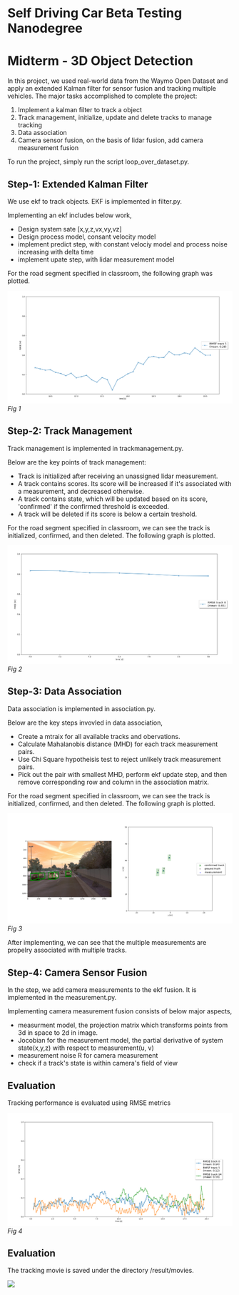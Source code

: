 # Self Driving Car Beta Testing Nanodegree
# Midterm - 3D Object Detection


In this project, we used real-world data from the Waymo Open Dataset and apply an extended Kalman filter for sensor fusion and tracking multiple vehicles.
The major tasks accomplished to complete the project:

1. Implement a kalman filter to track a object
2. Track management, initialize, update and delete tracks to manage tracking
3. Data association
4. Camera sensor fusion, on the basis of lidar fusion, add camera measurement fusion

To run the project, simply run the script loop_over_dataset.py.

## Step-1: Extended Kalman Filter

We use ekf to track objects. EKF is implemented in filter.py.

Implementing an ekf includes below work,

* Design system sate [x,y,z,vx,vy,vz]
* Design process model, consant velocity model
* implement predict step, with constant velociy model and process noise increasing with delta time
* implement upate step, with lidar measurement model

For the road segment specified in classroom, the following graph was plotted.
<p>
    <img src="img/Final Term/s1.png"/>
    <br>
    <em>Fig 1</em>
</p>

## Step-2: Track Management

Track management is implemented in trackmanagement.py.

Below are the key points of track management:
* Track is initialized after receiving an unassigned lidar measurement.
* A track contains scores. Its score will be increased if it's associated with a measurement, and decreased otherwise.
* A track contains state, which will be updated based on its score, 'confirmed' if the confirmed threshold is exceeded.
* A track will be deleted if its score is below a certain treshold.

For the road segment specified in classroom, we can see the track is initialized, confirmed, and then deleted. The following graph is plotted.

<p>
    <img src="img/Final Term/s2.png"/>
    <br>
    <em>Fig 2</em>
</p>

## Step-3: Data Association

Data association is implemented in association.py.

Below are the key steps invovled in data association,

* Create a mtraix for all available tracks and obervations.
* Calculate Mahalanobis distance (MHD) for each track measurement pairs.
* Use Chi Square hypotheisis test to reject unlikely track measurement pairs.
* Pick out the pair with smallest MHD, perform ekf update step, and then remove corresponding row and column in the association matrix.

For the road segment specified in classroom, we can see the track is initialized, confirmed, and then deleted. The following graph is plotted.

<p>
    <img src="img/Final Term/s3.png"/>
    <br>
    <em>Fig 3</em>
</p>

After implementing, we can see that the multiple measurements are propelry associated with multiple tracks.

## Step-4: Camera Sensor Fusion

In the step, we add camera measurements to the ekf fusion. It is implemented in the measurement.py.

Implementing camera measurement fusion consists of below major aspects,

* measurment model, the projection matrix which transforms points from 3d in space to 2d in image.
* Jocobian for the measurement model, the partial derivative of system state(x,y,z) with respect to measurement(u, v)
* measurement noise R for camera measurement
* check if a track's state is within camera's field of view 

## Evaluation

Tracking performance is evaluated using RMSE metrics

<p>
    <img src="img/Final Term/s4.png"/>
    <br>
    <em>Fig 4</em>
</p>

## Evaluation

The tracking movie is saved under the directory /result/movies.

<p>
    <img src="img/video.gif"/>
</p>